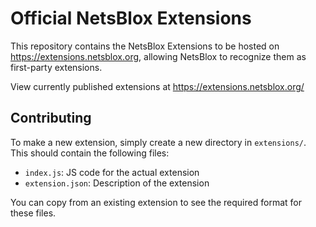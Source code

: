 # Official NetsBlox Extensions

This repository contains the NetsBlox Extensions to be hosted on https://extensions.netsblox.org, allowing NetsBlox to recognize them as first-party extensions.

View currently published extensions at https://extensions.netsblox.org/

## Contributing

To make a new extension, simply create a new directory in `extensions/`. This should contain the following files:

- `index.js`: JS code for the actual extension
- `extension.json`: Description of the extension

You can copy from an existing extension to see the required format for these files.
